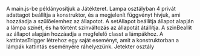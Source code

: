 A main.js-be példányosítjuk a Játékteret.
Lampa osztályban 4 privát adattagot beállítja a konstruktor, és a megjelenít függvényt hívjuk, ami hozzáadja a szülőelemhez az állapotot.
A setAllapot beállítja állapot alapján a lámpa színét, és ha történt színváltozás az állapotát átállítja. 
A szinBeallit az állapot alapján hozzáadja a megfelelő classt a lámpákhoz.
A kattintasTrigger létrehoz egy saját eseményt, amit a konstruktorban a lámpák kattintás eseményére ráhelyezünk.
Jetekter osztály 
